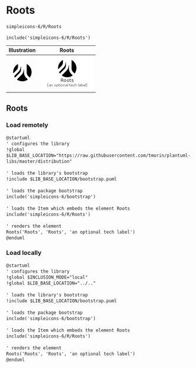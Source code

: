 # Roots


```text
simpleicons-6/R/Roots
```

```text
include('simpleicons-6/R/Roots')
```



| Illustration | Roots |
| :---: | :---: |
| ![illustration for Illustration](../../simpleicons-6/R/Roots.png) | ![illustration for Roots](../../simpleicons-6/R/Roots.Local.png) |




## Roots

### Load remotely
```plantuml
@startuml
' configures the library
!global $LIB_BASE_LOCATION="https://raw.githubusercontent.com/tmorin/plantuml-libs/master/distribution"

' loads the library's bootstrap
!include $LIB_BASE_LOCATION/bootstrap.puml

' loads the package bootstrap
include('simpleicons-6/bootstrap')

' loads the Item which embeds the element Roots
include('simpleicons-6/R/Roots')

' renders the element
Roots('Roots', 'Roots', 'an optional tech label')
@enduml
```

### Load locally
```plantuml
@startuml
' configures the library
!global $INCLUSION_MODE="local"
!global $LIB_BASE_LOCATION="../.."

' loads the library's bootstrap
!include $LIB_BASE_LOCATION/bootstrap.puml

' loads the package bootstrap
include('simpleicons-6/bootstrap')

' loads the Item which embeds the element Roots
include('simpleicons-6/R/Roots')

' renders the element
Roots('Roots', 'Roots', 'an optional tech label')
@enduml
```

